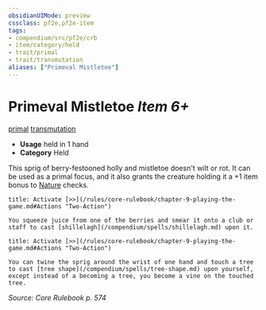 ```yaml
---
obsidianUIMode: preview
cssclass: pf2e,pf2e-item
tags:
- compendium/src/pf2e/crb
- item/category/held
- trait/primal
- trait/transmutation
aliases: ["Primeval Mistletoe"]
---
```

# Primeval Mistletoe *Item 6+*  
[primal](/rules/traits/primal.md)  [transmutation](/rules/traits/transmutation.md)  

- **Usage** held in 1 hand
- **Category** Held

This sprig of berry-festooned holly and mistletoe doesn't wilt or rot. It can be used as a primal focus, and it also grants the creature holding it a +1 item bonus to [Nature](/compendium/skills.md#Nature) checks.

```ad-embed-ability
title: Activate [>>](/rules/core-rulebook/chapter-9-playing-the-game.md#Actions "Two-Action")

You squeeze juice from one of the berries and smear it onto a club or staff to cast [shillelagh](/compendium/spells/shillelagh.md) upon it.
```

```ad-embed-ability
title: Activate [>>](/rules/core-rulebook/chapter-9-playing-the-game.md#Actions "Two-Action")

You can twine the sprig around the wrist of one hand and touch a tree to cast [tree shape](/compendium/spells/tree-shape.md) upon yourself, except instead of a becoming a tree, you become a vine on the touched tree.
```

*Source: Core Rulebook p. 574*
